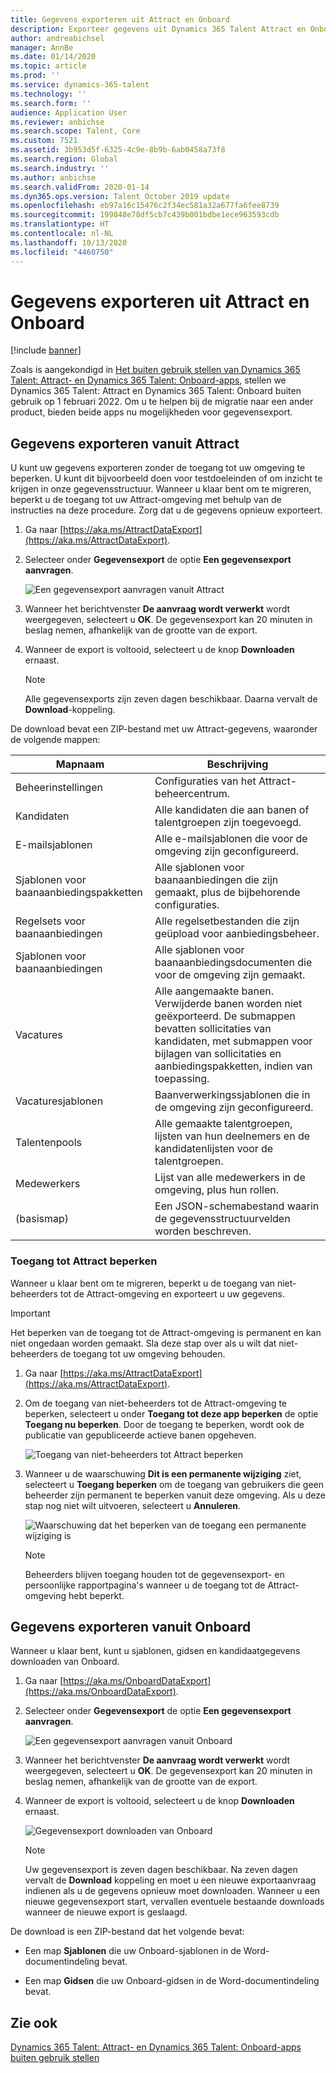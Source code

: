 ```yaml
---
title: Gegevens exporteren uit Attract en Onboard
description: Exporteer gegevens uit Dynamics 365 Talent Attract en Onboard.
author: andreabichsel
manager: AnnBe
ms.date: 01/14/2020
ms.topic: article
ms.prod: ''
ms.service: dynamics-365-talent
ms.technology: ''
ms.search.form: ''
audience: Application User
ms.reviewer: anbichse
ms.search.scope: Talent, Core
ms.custom: 7521
ms.assetid: 3b953d5f-6325-4c9e-8b9b-6ab0458a73f8
ms.search.region: Global
ms.search.industry: ''
ms.author: anbichse
ms.search.validFrom: 2020-01-14
ms.dyn365.ops.version: Talent October 2019 update
ms.openlocfilehash: eb97a16c15476c2f34ec581a32a677fa6fee8739
ms.sourcegitcommit: 199848e78df5cb7c439b001bdbe1ece963593cdb
ms.translationtype: HT
ms.contentlocale: nl-NL
ms.lasthandoff: 10/13/2020
ms.locfileid: "4460750"
---
```

# <a name="export-data-from-attract-and-onboard"></a>Gegevens exporteren uit Attract en Onboard

[!include [banner](includes/banner.md)]

Zoals is aangekondigd in [Het buiten gebruik stellen van Dynamics 365 Talent: Attract- en Dynamics 365 Talent: Onboard-apps](https://community.dynamics.com/365/talent/b/dynamics365fortalent/posts/retiring-dynamics-365-talent-attract-and-onboard-apps), stellen we Dynamics 365 Talent: Attract en Dynamics 365 Talent: Onboard buiten gebruik op 1 februari 2022. Om u te helpen bij de migratie naar een ander product, bieden beide apps nu mogelijkheden voor gegevensexport.

## <a name="export-data-from-attract"></a>Gegevens exporteren vanuit Attract

U kunt uw gegevens exporteren zonder de toegang tot uw omgeving te beperken. U kunt dit bijvoorbeeld doen voor testdoeleinden of om inzicht te krijgen in onze gegevensstructuur. Wanneer u klaar bent om te migreren, beperkt u de toegang tot uw Attract-omgeving met behulp van de instructies na deze procedure. Zorg dat u de gegevens opnieuw exporteert. 

1. Ga naar [https://aka.ms/AttractDataExport](https://aka.ms/AttractDataExport).

2. Selecteer onder **Gegevensexport** de optie **Een gegevensexport aanvragen**.

   ![[Een gegevensexport aanvragen vanuit Attract](./media/attract-onboard-export-data-attract-request.png)](./media/attract-onboard-export-data-attract-request.png)

3. Wanneer het berichtvenster **De aanvraag wordt verwerkt** wordt weergegeven, selecteert u **OK**. De gegevensexport kan 20 minuten in beslag nemen, afhankelijk van de grootte van de export.

4. Wanneer de export is voltooid, selecteert u de knop **Downloaden** ernaast. 

   >[!NOTE]
   >Alle gegevensexports zijn zeven dagen beschikbaar. Daarna vervalt de **Download**-koppeling.</br>
   
De download bevat een ZIP-bestand met uw Attract-gegevens, waaronder de volgende mappen:

| Mapnaam | Beschrijving |
| --- | --- |
| Beheerinstellingen | Configuraties van het Attract-beheercentrum. |
| Kandidaten | Alle kandidaten die aan banen of talentgroepen zijn toegevoegd. |
| E-mailsjablonen | Alle e-mailsjablonen die voor de omgeving zijn geconfigureerd. |
| Sjablonen voor baanaanbiedingspakketten | Alle sjablonen voor baanaanbiedingen die zijn gemaakt, plus de bijbehorende configuraties. |
| Regelsets voor baanaanbiedingen |  Alle regelsetbestanden die zijn geüpload voor aanbiedingsbeheer. |
| Sjablonen voor baanaanbiedingen | Alle sjablonen voor baanaanbiedingsdocumenten die voor de omgeving zijn gemaakt. |
| Vacatures | Alle aangemaakte banen. Verwijderde banen worden niet geëxporteerd. De submappen bevatten sollicitaties van kandidaten, met submappen voor bijlagen van sollicitaties en aanbiedingspakketten, indien van toepassing. |
| Vacaturesjablonen | Baanverwerkingssjablonen die in de omgeving zijn geconfigureerd. |
| Talentenpools | Alle gemaakte talentgroepen, lijsten van hun deelnemers en de kandidatenlijsten voor de talentgroepen. |
| Medewerkers | Lijst van alle medewerkers in de omgeving, plus hun rollen. |
| (basismap) | Een JSON-schemabestand waarin de gegevensstructuurvelden worden beschreven. |

### <a name="restrict-access-to-attract"></a>Toegang tot Attract beperken

Wanneer u klaar bent om te migreren, beperkt u de toegang van niet-beheerders tot de Attract-omgeving en exporteert u uw gegevens.

>[!IMPORTANT]
>Het beperken van de toegang tot de Attract-omgeving is permanent en kan niet ongedaan worden gemaakt. Sla deze stap over als u wilt dat niet-beheerders de toegang tot uw omgeving behouden.

1. Ga naar [https://aka.ms/AttractDataExport](https://aka.ms/AttractDataExport).

2. Om de toegang van niet-beheerders tot de Attract-omgeving te beperken, selecteert u onder **Toegang tot deze app beperken** de optie **Toegang nu beperken**. Door de toegang te beperken, wordt ook de publicatie van gepubliceerde actieve banen opgeheven.

   ![[Toegang van niet-beheerders tot Attract beperken](./media/attract-onboard-export-data-attract-restrict-access.png)](./media/attract-onboard-export-data-attract-restrict-access.png)

3. Wanneer u de waarschuwing **Dit is een permanente wijziging** ziet, selecteert u **Toegang beperken** om de toegang van gebruikers die geen beheerder zijn permanent te beperken vanuit deze omgeving. Als u deze stap nog niet wilt uitvoeren, selecteert u **Annuleren**.

   ![[Waarschuwing dat het beperken van de toegang een permanente wijziging is](./media/attract-onboard-export-data-attract-warning.png)](./media/attract-onboard-export-data-attract-warning.png)

   >[!NOTE]
   >Beheerders blijven toegang houden tot de gegevensexport- en persoonlijke rapportpagina's wanneer u de toegang tot de Attract-omgeving hebt beperkt.

## <a name="export-data-from-onboard"></a>Gegevens exporteren vanuit Onboard

Wanneer u klaar bent, kunt u sjablonen, gidsen en kandidaatgegevens downloaden van Onboard.

1. Ga naar [https://aka.ms/OnboardDataExport](https://aka.ms/OnboardDataExport).

2. Selecteer onder **Gegevensexport** de optie **Een gegevensexport aanvragen**. 

   ![[Een gegevensexport aanvragen vanuit Onboard](./media/attract-onboard-export-data-onboard-request.png)](./media/attract-onboard-export-data-onboard-request.png)

3. Wanneer het berichtvenster **De aanvraag wordt verwerkt** wordt weergegeven, selecteert u **OK**. De gegevensexport kan 20 minuten in beslag nemen, afhankelijk van de grootte van de export.

4. Wanneer de export is voltooid, selecteert u de knop **Downloaden** ernaast. 

   ![[Gegevensexport downloaden van Onboard](./media/attract-onboard-export-data-onboard-download.png)](./media/attract-onboard-export-data-onboard-download.png)

   >[!NOTE]
   >Uw gegevensexport is zeven dagen beschikbaar. Na zeven dagen vervalt de **Download** koppeling en moet u een nieuwe exportaanvraag indienen als u de gegevens opnieuw moet downloaden. Wanneer u een nieuwe gegevensexport start, vervallen eventuele bestaande downloads wanneer de nieuwe export is geslaagd.

De download is een ZIP-bestand dat het volgende bevat:

- Een map **Sjablonen** die uw Onboard-sjablonen in de Word-documentindeling bevat.

- Een map **Gidsen** die uw Onboard-gidsen in de Word-documentindeling bevat.

## <a name="see-also"></a>Zie ook

[Dynamics 365 Talent: Attract- en Dynamics 365 Talent: Onboard-apps buiten gebruik stellen](https://community.dynamics.com/365/talent/b/dynamics365fortalent/posts/retiring-dynamics-365-talent-attract-and-onboard-apps)